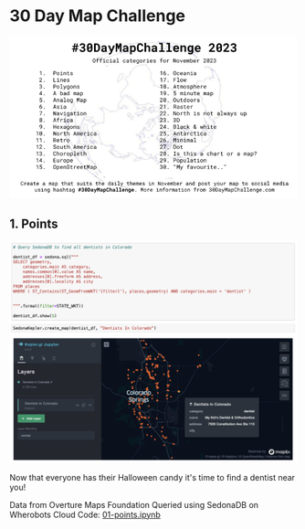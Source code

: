 # 30 Day Map Challenge

![](img/30daymapchallenge.png)

## 1. Points

![](img/01-points-final.png)

Now that everyone has their Halloween candy it's time to find a dentist near you!

Data from Overture Maps Foundation
Queried using SedonaDB on Wherobots Cloud
Code: [01-points.ipynb](notebooks/01-points.ipynb)
